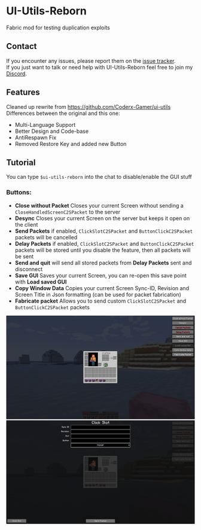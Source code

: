 # UI-Utils-Reborn
Fabric mod for testing duplication exploits

## Contact
If you encounter any issues, please report them on the
[issue tracker](https://github.com/FlorianMichael/UI-Utils-Reborn/issues).  
If you just want to talk or need help with UI-Utils-Reborn feel free to join my
[Discord](https://discord.gg/BwWhCHUKDf).

## Features

Cleaned up rewrite from https://github.com/Coderx-Gamer/ui-utils <br>
Differences between the original and this one:
- Multi-Language Support
- Better Design and Code-base
- AntiRespawn Fix
- Removed Restore Key and added new Button

## Tutorial
You can type `$ui-utils-reborn` into the chat to disable/enable the GUI stuff

### Buttons:
- **Close without Packet** Closes your current Screen without sending a `CloseHandledScreenC2SPacket` to the server
- **Desync** Closes your current Screen on the server but keeps it open on the client
- **Send Packets** if enabled, `ClickSlotC2SPacket` and `ButtonClickC2SPacket` packets will be cancelled
- **Delay Packets** if enabled, `ClickSlotC2SPacket` and `ButtonClickC2SPacket` packets will be stored until you disable the feature, then all packets will be sent
- **Send and quit** will send all stored packets from **Delay Packets** sent and disconnect
- **Save GUI** Saves your current Screen, you can re-open this save point with **Load saved GUI**
- **Copy Window Data** Copies your current Screen Sync-ID, Revision and Screen Title in Json formatting (can be used for packet fabrication)
- **Fabricate packet** Allows you to send custom `ClickSlotC2SPacket` and `ButtonClickC2SPacket` packets

![](.github/images/main.png)
![](.github/images/fabricate.png)
